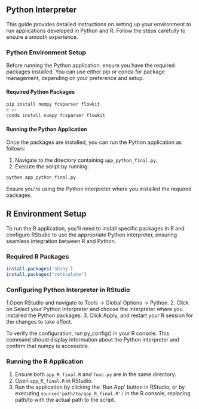 ## Python Interpreter

This guide provides detailed instructions on setting up your environment to run applications developed in Python and R. Follow the steps carefully to ensure a smooth experience.

### Python Environment Setup

Before running the Python application, ensure you have the required packages installed. You can use either pip or conda for package management, depending on your preference and setup.

#### Required Python Packages

```bash
pip install numpy fcsparser flowkit
# or 
conda install numpy fcsparser flowkit
```

#### Running the Python Application

Once the packages are installed, you can run the Python application as follows:

1. Navigate to the directory containing `app_python_final.py`.
2. Execute the script by running:

```bash
python app_python_final.py
```

Ensure you're using the Python interpreter where you installed the required packages.

## R Environment Setup

To run the R application, you'll need to install specific packages in R and configure RStudio to use the appropriate Python interpreter, ensuring seamless integration between R and Python.

### Required R Packages

```r
install.packages('shiny')
install.packages("reticulate")
```

### Configuring Python Interpreter in RStudio

1.Open RStudio and navigate to Tools -> Global Options -> Python.
2. Click on Select your Python Interpreter and choose the interpreter where you installed the Python packages.
3. Click Apply, and restart your R session for the changes to take effect.

To verify the configuration, run py_config() in your R console. This command should display information about the Python interpreter and confirm that numpy is accessible.

### Running the R Application

1. Ensure both `app_R_final.R` and `func.py` are in the same directory.
2. Open `app_R_final.R` in RStudio.
3. Run the application by clicking the 'Run App' button in RStudio, or by executing `source('path/to/app_R_final.R')` in the R console, replacing path/to with the actual path to the script.




